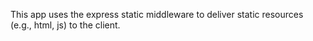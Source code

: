 This app uses the express static middleware to deliver static resources (e.g., html, js) to the client.
